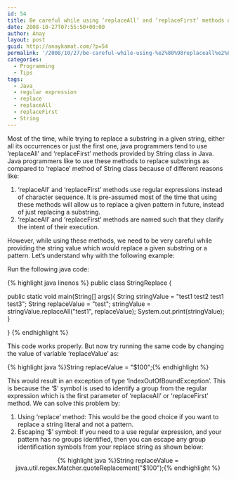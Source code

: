 ```yaml
---
id: 54
title: Be careful while using ‘replaceAll’ and ‘replaceFirst’ methods of String class in Java
date: 2008-10-27T07:55:50+00:00
author: Anay
layout: post
guid: http://anaykamat.com/?p=54
permalink: '/2008/10/27/be-careful-while-using-%e2%80%98replaceall%e2%80%99-and-%e2%80%98replacefirst%e2%80%99-methods-of-string-class-in-java/'
categories:
  - Programming
  - Tips
tags:
  - Java
  - regular expression
  - replace
  - replaceAll
  - replaceFirst
  - String
---
```

Most of the time, while trying to replace a substring in a given string, either all its occurrences or just the first one, java programmers tend to use ‘replaceAll’ and ‘replaceFirst’ methods provided by String class in Java. Java programmers like to use these methods to replace substrings as compared to ‘replace’ method of String class because of different reasons like:

  1. ‘replaceAll’ and ‘replaceFirst’ methods use regular expressions instead of character sequence. It is pre-assumed most of the time that using these methods will allow us to replace a given pattern in future, instead of just replacing a substring.
  2. ‘replaceAll’ and ‘replaceFirst’ methods are named such that they clarify the intent of their execution.

However, while using these methods, we need to be very careful while providing the string value which would replace a given substring or a pattern. Let’s understand why with the following example:

Run the following java code:

{% highlight java linenos %}
public class StringReplace {

  public static void main(String[] args){
    String stringValue = "test1 test2 test1 test3";
    String replaceValue = "test";
    stringValue = stringValue.replaceAll("test1", replaceValue);
    System.out.print(stringValue);
  }

}
{% endhighlight %}

This code works properly. But now try running the same code by changing the value of variable ‘replaceValue’ as:

{% highlight java %}String replaceValue = "$100";{% endhighlight %}

This would result in an exception of type ‘IndexOutOfBoundException’. This is because the ‘$’ symbol is used to identify a group from the regular expression which is the first parameter of ‘replaceAll’ or ‘replaceFirst’ method. We can solve this problem by:

  1. Using ‘replace’ method: This would be the good choice if you want to replace a string literal and not a pattern.
  2. Escaping ‘$’ symbol: If you need to a use regular expression, and your pattern has no groups identified, then you can escape any group identification symbols from your replace string as shown below:

<p style="text-align: center;">
{% highlight java  %}String replaceValue = java.util.regex.Matcher.quoteReplacement("$100");{% endhighlight %}
</p>
